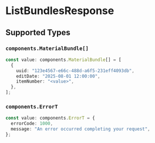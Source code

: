 # ListBundlesResponse


## Supported Types

### `components.MaterialBundle[]`

```typescript
const value: components.MaterialBundle[] = [
  {
    uuid: "123e4567-e66c-488d-a6f5-231eff4093db",
    editDate: "2025-08-01 12:00:00",
    itemNumber: "<value>",
  },
];
```

### `components.ErrorT`

```typescript
const value: components.ErrorT = {
  errorCode: 1000,
  message: "An error occurred completing your request",
};
```

